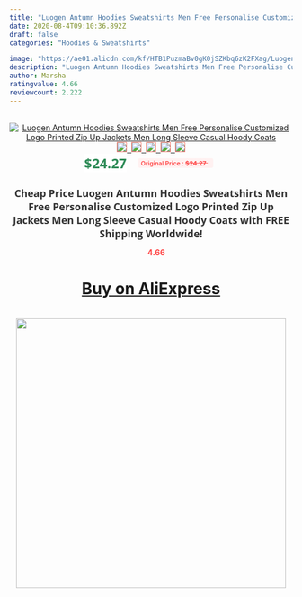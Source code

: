 ```yaml
---
title: "Luogen Antumn Hoodies Sweatshirts Men Free Personalise Customized Logo Printed Zip Up Jackets Men Long Sleeve Casual Hoody Coats"
date: 2020-08-4T09:10:36.892Z
draft: false
categories: "Hoodies & Sweatshirts"

image: "https://ae01.alicdn.com/kf/HTB1PuzmaBv0gK0jSZKbq6zK2FXag/Luogen-Antumn-Hoodies-Sweatshirts-Men-Free-Personalise-Customized-Logo-Printed-Zip-Up-Jackets-Men-Long-Sleeve.jpg"
description: "Luogen Antumn Hoodies Sweatshirts Men Free Personalise Customized Logo Printed Zip Up Jackets Men Long Sleeve Casual Hoody Coats"
author: Marsha
ratingvalue: 4.66
reviewcount: 2.222
---
```

<br>
<div style="text-align: center;">
<a href="https://s.click.aliexpress.com/e/_99IMYd" target="_blank" rel="nofollow noopener noreferrer"><img alt="Luogen Antumn Hoodies Sweatshirts Men Free Personalise Customized Logo Printed Zip Up Jackets Men Long Sleeve Casual Hoody Coats" class="magnifier-image" src="https://ae01.alicdn.com/kf/HTB1PuzmaBv0gK0jSZKbq6zK2FXag/Luogen-Antumn-Hoodies-Sweatshirts-Men-Free-Personalise-Customized-Logo-Printed-Zip-Up-Jackets-Men-Long-Sleeve.jpg_640x640.jpg">
<br>
<img style="border:1px solid salmon" src="https://ae01.alicdn.com/kf/HTB1PuzmaBv0gK0jSZKbq6zK2FXag/Luogen-Antumn-Hoodies-Sweatshirts-Men-Free-Personalise-Customized-Logo-Printed-Zip-Up-Jackets-Men-Long-Sleeve.jpg_120x120.jpg">&nbsp;&nbsp;<img style="border:1px solid salmon" src="https://ae01.alicdn.com/kf/HTB1cqziaq67gK0jSZFHq6y9jVXam/Luogen-Antumn-Hoodies-Sweatshirts-Men-Free-Personalise-Customized-Logo-Printed-Zip-Up-Jackets-Men-Long-Sleeve.jpg_120x120.jpg">&nbsp;&nbsp;<img style="border:1px solid salmon" src="https://ae01.alicdn.com/kf/HTB1csTlaEH1gK0jSZSyq6xtlpXa1/Luogen-Antumn-Hoodies-Sweatshirts-Men-Free-Personalise-Customized-Logo-Printed-Zip-Up-Jackets-Men-Long-Sleeve.jpg_120x120.jpg">&nbsp;&nbsp;<img style="border:1px solid salmon" src="https://ae01.alicdn.com/kf/HTB1snLlaAL0gK0jSZFtq6xQCXXaU/Luogen-Antumn-Hoodies-Sweatshirts-Men-Free-Personalise-Customized-Logo-Printed-Zip-Up-Jackets-Men-Long-Sleeve.jpg_120x120.jpg">&nbsp;&nbsp;<img style="border:1px solid salmon" src="https://ae01.alicdn.com/kf/HTB1iE6kaEY1gK0jSZFMq6yWcVXaD/Luogen-Antumn-Hoodies-Sweatshirts-Men-Free-Personalise-Customized-Logo-Printed-Zip-Up-Jackets-Men-Long-Sleeve.jpg_120x120.jpg"></a></div><br0>
<div style="text-align: center;"><span style="background-color: white; border: 0px; box-sizing: border-box; color: seagreen; display: inline-block; font-family: &quot;open sans&quot; , &quot;arial&quot; , &quot;helvetica&quot; , sans-serif , &quot;heiti&quot;; font-size: 24px; font-stretch: inherit; font-weight: 700; line-height: inherit; margin: 0px 10px 0px 0px; padding: 0px; vertical-align: middle;">$24.27 </span>
<span style="background: rgb(255 , 241 , 241); border-radius: 3px; border: 0px; box-sizing: border-box; color: #ff4747; display: inline-block; font-family: inherit; font-size: 12px; font-stretch: inherit; font-style: inherit; font-variant: inherit; font-weight: 600; line-height: inherit; margin: 0px; padding: 2px 5px; transform: scale(0.9); vertical-align: middle;">Original Price : <b style="text-decoration: line-through;">$24.27 </b> &nbsp;&nbsp;</span></div>
<h1 style="color: #333333; display: inline-block; font-family: &quot;open sans&quot; , &quot;arial&quot; , &quot;helvetica&quot; , sans-serif , &quot;heiti&quot;; font-size: 18px; font-stretch: inherit; font-weight: 700; text-align: center;">Cheap Price Luogen Antumn Hoodies Sweatshirts Men Free Personalise Customized Logo Printed Zip Up Jackets Men Long Sleeve Casual Hoody Coats with FREE Shipping Worldwide!</h1>
<div style="color: #ff4747; text-align: center;">
<img src="https://4.bp.blogspot.com/-M0ZcTcb-5uY/XleCXlxnR4I/AAAAAAAAAEc/OrjgMkXV1oMQFaCRZj5HQwOCBcu3w1FegCPcBGAYYCw/s1600/star.png" style="height: 15px;">&nbsp;<b>4.66</b></div>
<div class="button_cont" align="center"><a class="buynow_a" href="https://s.click.aliexpress.com/e/_99IMYd" target="_blank" rel="nofollow noopener noreferrer"><H1>Buy on AliExpress</H1></a></div><br>
<div class="separator" style="clear: both; text-align: center;">
<img src="https://lh3.googleusercontent.com/-pTy5HemUv9M/XlePHvY0dAI/AAAAAAAAAE4/0nX5iRUoIWY8eMW9Dpxeirr157OZliDIgCLcBGAsYHQ/s1600/badge.gif" width="480">
</div>
